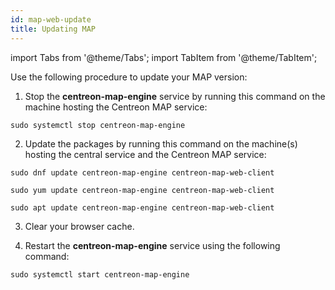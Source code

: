 ```yaml
---
id: map-web-update
title: Updating MAP
---
```

import Tabs from '@theme/Tabs';
import TabItem from '@theme/TabItem';

Use the following procedure to update your MAP version:

1. Stop the **centreon-map-engine** service by running this command on the machine hosting the Centreon MAP service:
 
  ```shell
  sudo systemctl stop centreon-map-engine
  ```

2. Update the packages by running this command on the machine(s) hosting the central service and the Centreon MAP service:
  
  <Tabs groupId="sync">
  <TabItem value="Alma / RHEL / Oracle Linux 8" label="Alma / RHEL / Oracle Linux 8">
  
  ``` shell
  sudo dnf update centreon-map-engine centreon-map-web-client
  ```
  
  </TabItem>
  <TabItem value="CentOS 7" label="CentOS 7">
  
  ``` shell
  sudo yum update centreon-map-engine centreon-map-web-client
  ```
  
  </TabItem>
  <TabItem value="Debian 11" label="Debian 11">
  
  ``` shell
  sudo apt update centreon-map-engine centreon-map-web-client
  ```
  
  </TabItem>
  </Tabs>

3. Clear your browser cache.

4. Restart the **centreon-map-engine** service using the following command:
 
  ```shell
  sudo systemctl start centreon-map-engine
  ```
